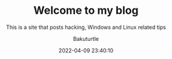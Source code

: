 ---
date: 2022-04-09 23:40:10
layout: post
title: Welcome to my blog
subtitle: 'This is a site that posts 
  hacking, Windows and Linux related tips'
description: >+
  Lorem ipsum dolor sit amet, consectetur adipisicing elit, sed do eiusmod
  tempor incididunt ut labore et dolore magna aliqua.
image: >+
  https://cdn.pixabay.com/photo/2017/01/28/02/24/japan-2014619_960_720.jpg
optimized_image: >+
  https://cdn.pixabay.com/photo/2017/01/28/02/24/japan-2014619_960_720.jpg
category: blog 
tags:
  - blog
  - hackng
  - linux
  - window
author: Bakuturtle
paginate: 2
---